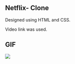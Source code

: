 ## Netflix- Clone

Designed using HTML and CSS.

Video link was used.

## GIF

<img src="netflix.gif"/>
